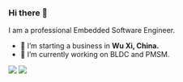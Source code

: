### Hi there 👋
I am a professional Embedded Software Engineer.
- 🔭 I’m starting a business in <b>Wu Xi, China.</b>
- 🌱 I’m currently working on BLDC and PMSM.
<img src="https://github-readme-stats.vercel.app/api?username=luck4ever&show_icons=true&count_private=true" />

<img src="https://github-readme-stats.vercel.app/api/top-langs/?username=luck4ever&layout=compact" />

